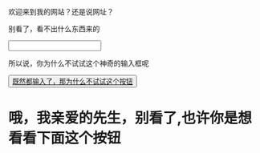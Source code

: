 <html>
    <head>
        <style>
            .backgd{
            width: 100%;
            height: 100%;
            position: fixed;
            z-index: 0;
            background-image:url(https://c-ssl.duitang.com/uploads/blog/202209/27/20220927073353_61380.jpeg);
        }
        </style>
    </head>
    <body>
        <p>欢迎来到我的网站？还是说网址？</p>
        <div>
            <p>别看了，看不出什么东西来的</p>
            <input type="text">
            <p>所以说，你为什么不试试这个神奇的输入框呢</p>
            <button><a href="https://c-ssl.duitang.com/uploads/item/202006/15/20200615122238_vrhsm.jpg">既然都输入了，那为什么不试试这个按钮</a></button>
            <h1>
                哦，我亲爱的先生，别看了,也许你是想看看下面这个按钮
            </h1>
        </div>    
    </body>
</html>


